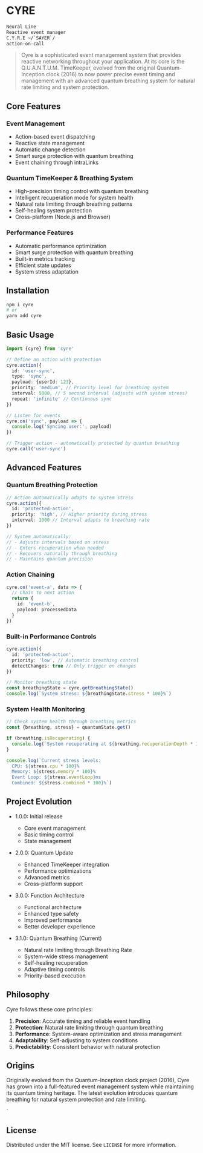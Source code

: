 <!-- @format -->

# CYRE

```sh
Neural Line
Reactive event manager
C.Y.R.E ~/`SAYER`/
action-on-call
```

> Cyre is a sophisticated event management system that provides reactive networking throughout your application. At its core is the Q.U.A.N.T.U.M. TimeKeeper, evolved from the original Quantum-Inception clock (2016) to now power precise event timing and management with an advanced quantum breathing system for natural rate limiting and system protection.

## Core Features

### Event Management

- Action-based event dispatching
- Reactive state management
- Automatic change detection
- Smart surge protection with quantum breathing
- Event chaining through intraLinks

### Quantum TimeKeeper & Breathing System

- High-precision timing control with quantum breathing
- Intelligent recuperation mode for system health
- Natural rate limiting through breathing patterns
- Self-healing system protection
- Cross-platform (Node.js and Browser)

### Performance Features

- Automatic performance optimization
- Smart surge protection with quantum breathing
- Built-in metrics tracking
- Efficient state updates
- System stress adaptation

## Installation

```sh
npm i cyre
# or
yarn add cyre
```

## Basic Usage

```typescript
import {cyre} from 'cyre'

// Define an action with protection
cyre.action({
  id: 'user-sync',
  type: 'sync',
  payload: {userId: 123},
  priority: 'medium', // Priority level for breathing system
  interval: 5000, // 5 second interval (adjusts with system stress)
  repeat: 'infinite' // Continuous sync
})

// Listen for events
cyre.on('sync', payload => {
  console.log('Syncing user:', payload)
})

// Trigger action - automatically protected by quantum breathing
cyre.call('user-sync')
```

## Advanced Features

### Quantum Breathing Protection

```typescript
// Action automatically adapts to system stress
cyre.action({
  id: 'protected-action',
  priority: 'high', // Higher priority during stress
  interval: 1000 // Interval adapts to breathing rate
})

// System automatically:
// - Adjusts intervals based on stress
// - Enters recuperation when needed
// - Recovers naturally through breathing
// - Maintains quantum precision
```

### Action Chaining

```typescript
cyre.on('event-a', data => {
  // Chain to next action
  return {
    id: 'event-b',
    payload: processedData
  }
})
```

### Built-in Performance Controls

```typescript
cyre.action({
  id: 'protected-action',
  priority: 'low', // Automatic breathing control
  detectChanges: true // Only trigger on changes
})

// Monitor breathing state
const breathingState = cyre.getBreathingState()
console.log(`System stress: ${breathingState.stress * 100}%`)
```

### System Health Monitoring

```typescript
// Check system health through breathing metrics
const {breathing, stress} = quantumState.get()

if (breathing.isRecuperating) {
  console.log(`System recuperating at ${breathing.recuperationDepth * 100}%`)
}

console.log(`Current stress levels:
  CPU: ${stress.cpu * 100}%
  Memory: ${stress.memory * 100}%
  Event Loop: ${stress.eventLoop}ms
  Combined: ${stress.combined * 100}%`)
```

## Project Evolution

- 1.0.0: Initial release

  - Core event management
  - Basic timing control
  - State management

- 2.0.0: Quantum Update

  - Enhanced TimeKeeper integration
  - Performance optimizations
  - Advanced metrics
  - Cross-platform support

- 3.0.0: Function Architecture

  - Functional architecture
  - Enhanced type safety
  - Improved performance
  - Better developer experience

- 3.1.0: Quantum Breathing (Current)

  - Natural rate limiting through Breathing Rate
  - System-wide stress management
  - Self-healing recuperation
  - Adaptive timing controls
  - Priority-based execution

## Philosophy

Cyre follows these core principles:

1. **Precision**: Accurate timing and reliable event handling
2. **Protection**: Natural rate limiting through quantum breathing
3. **Performance**: System-aware optimization and stress management
4. **Adaptability**: Self-adjusting to system conditions
5. **Predictability**: Consistent behavior with natural protection

## Origins

Originally evolved from the Quantum-Inception clock project (2016), Cyre has grown into a full-featured event management system while maintaining its quantum timing heritage. The latest evolution introduces quantum breathing for natural system protection and rate limiting.

`

## License

Distributed under the MIT license. See `LICENSE` for more information.
